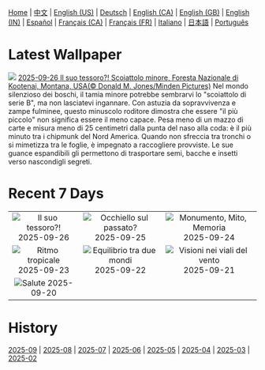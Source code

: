 [Home](../README.md) | [中文](zh-CN.md) | [English (US)](en-US.md) | [Deutsch](de-DE.md) | [English (CA)](en-CA.md) | [English (GB)](en-GB.md) | [English (IN)](en-IN.md) | [Español](es-ES.md) | [Français (CA)](fr-CA.md) | [Français (FR)](fr-FR.md) | [Italiano](it-IT.md) | [日本語](ja-JP.md) | [Português](pt-BR.md)

# Latest Wallpaper
![](https://www.bing.com/th?id=OHR.AutumnChipmunk_IT-IT8837145822_UHD.jpg)
[2025-09-26 Il suo tessoro?! Scoiattolo minore, Foresta Nazionale di Kootenai, Montana, USA(© Donald M. Jones/Minden Pictures)](https://www.bing.com/th?id=OHR.AutumnChipmunk_IT-IT8837145822_UHD.jpg)
Nel mondo silenzioso dei boschi, il tamia minore potrebbe sembrarvi lo "scoiattolo di serie B", ma non lasciatevi ingannare. Con astuzia da sopravvivenza e zampe fulminee, questo minuscolo roditore dimostra che essere "il più piccolo" non significa essere il meno capace. Pesa meno di un mazzo di carte e misura meno di 25 centimetri dalla punta del naso alla coda: è il più minuto tra i chipmunk del Nord America. Quando non sfreccia tra tronchi o si mimetizza tra le foglie, è impegnato a raccogliere provviste. Le sue guance espandibili gli permettono di trasportare semi, bacche e insetti verso nascondigli segreti.

# Recent 7 Days
|  |  |  |
|:---:|:---:|:---:|
| ![](https://www.bing.com/th?id=OHR.AutumnChipmunk_IT-IT8837145822_400x240.jpg "Il suo tessoro?!") 2025-09-26 | ![](https://www.bing.com/th?id=OHR.FortChittorgarh_IT-IT3892899630_400x240.jpg "Occhiello sul passato?") 2025-09-25 | ![](https://www.bing.com/th?id=OHR.BearLodge_IT-IT3838142385_400x240.jpg "Monumento, Mito, Memoria") 2025-09-24 |
| ![](https://www.bing.com/th?id=OHR.ToucanForest_IT-IT3771106703_400x240.jpg "Ritmo tropicale") 2025-09-23 | ![](https://www.bing.com/th?id=OHR.AspenEquinox_IT-IT3698686278_400x240.jpg "Equilibrio tra due mondi") 2025-09-22 | ![](https://www.bing.com/th?id=OHR.TenutaPiemonte_IT-IT3634009863_400x240.jpg "Visioni nei viali del vento") 2025-09-21 |
| ![](https://www.bing.com/th?id=OHR.OktoberfestSwing_IT-IT3600717607_400x240.jpg "Salute") 2025-09-20 |  |  |

# History
[2025-09](../archives/wallpaper/it-IT/w_2025_09.md) | [2025-08](../archives/wallpaper/it-IT/w_2025_08.md) | [2025-07](../archives/wallpaper/it-IT/w_2025_07.md) | [2025-06](../archives/wallpaper/it-IT/w_2025_06.md) | [2025-05](../archives/wallpaper/it-IT/w_2025_05.md) | [2025-04](../archives/wallpaper/it-IT/w_2025_04.md) | [2025-03](../archives/wallpaper/it-IT/w_2025_03.md) | [2025-02](../archives/wallpaper/it-IT/w_2025_02.md)

